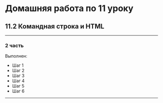 # Домашняя работа по 11 уроку

## 11.2 Командная строка и HTML

***
### 2 часть

Выполнен:
* Шаг 1
* Шаг 2
* Шаг 3
* Шаг 4
* Шаг 5
* Шаг 6
***
